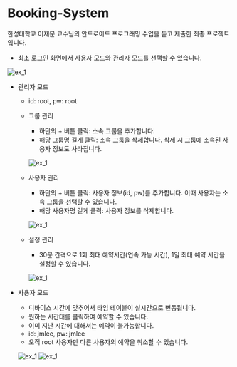 # Booking-System
한성대학교 이재문 교수님의 안드로이드 프로그래밍 수업을 듣고 제출한 최종 프로젝트 입니다.<br>

- 최초 로그인 화면에서 사용자 모드와 관리자 모드를 선택할 수 있습니다.

![ex_1](./demo/demo1.PNG)

- 관리자 모드
  - id: root, pw: root
  - 그룹 관리 
    - 하단의 + 버튼 클릭: 소속 그룹을 추가합니다.
    - 해당 그룹명 길게 클릭: 소속 그룹을 삭제합니다. 삭제 시 그룹에 소속된 사용자 정보도 사라집니다.
  
    ![ex_1](./demo/demo2.gif)
    
  - 사용자 관리
    - 하단의 + 버튼 클릭: 사용자 정보(id, pw)를 추가합니다. 이때 사용자는 소속 그룹을 선택할 수 있습니다.
    - 해당 사용자명 길게 클릭: 사용자 정보를 삭제합니다.
    
    ![ex_1](./demo/demo3.gif)
     
  - 설정 관리
    - 30분 간격으로 1회 최대 예약시간(연속 가능 시간), 1일 최대 예약 시간을 설정할 수 있습니다.
    
     ![ex_1](./demo/demo4.gif)
     
- 사용자 모드
  - 디바이스 시간에 맞추어서 타임 테이블이 실시간으로 변동됩니다.
  - 원하는 시간대를 클릭하여 예약할 수 있습니다.
  - 이미 지난 시간에 대해서는 예약이 불가능합니다.
  - id: jmlee, pw: jmlee
  - 오직 root 사용자만 다른 사용자의 예약을 취소할 수 있습니다.
  
   ![ex_1](./demo/demo5.gif)
   ![ex_1](./demo/demo6.gif)
   
     
